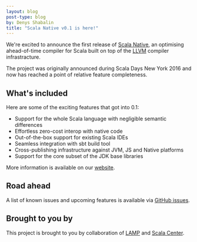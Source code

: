 ```yaml
---
layout: blog
post-type: blog
by: Denys Shabalin
title: "Scala Native v0.1 is here!"
---
```


We're excited to announce the first release of
[Scala Native](http://www.scala-native.org), an optimising ahead-of-time
compiler for Scala built on top of the [LLVM](http://llvm.org) compiler
infrastracture.

The project was originally announced during Scala Days New York 2016 and
now has reached a point of relative feature completeness.

## What's included

Here are some of the exciting features that got into 0.1:

* Support for the whole Scala language with negligible semantic differences
* Effortless zero-cost interop with native code
* Out-of-the-box support for existing Scala IDEs
* Seamless integration with sbt build tool
* Cross-publishing infrastructure against JVM, JS and Native platforms
* Support for the core subset of the JDK base libraries

More information is available on our
[website](http://www.scala-native.org).

## Road ahead

A list of known issues and upcoming features is available via
[GitHub issues](https://github.com/scala-native/scala-native/issues).

## Brought to you by

This project is brought to you by collaboration of [LAMP](http://lamp.epfl.ch)
and [Scala Center](https://scala.epfl.ch).
